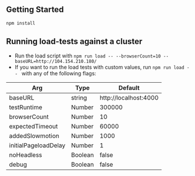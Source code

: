 ## Getting Started

```bash
npm install
```

## Running load-tests against a cluster
- Run the load script with `npm run load -- --browserCount=10 --baseURL=http://104.154.210.180/`
- If you want to run the load tests with custom values, run `npm run load -- ` with any of the following flags:

| Arg  | Type | Default |
| ------------- | ------------- | ------------- |
| baseURL  | string  | http://localhost:4000 |
| testRuntime | Number | 300000 |
| browserCount | Number | 10 |
| expectedTimeout | Number | 60000 |
| addedSlowmotion | Number | 1000 |
| initialPageloadDelay | Number | 1 |
| noHeadless | Boolean | false |
| debug | Boolean | false |
